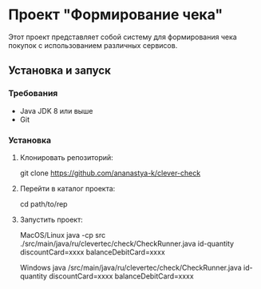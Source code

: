 # Проект "Формирование чека"

Этот проект представляет собой систему для формирования чека покупок с использованием различных сервисов.

## Установка и запуск

### Требования
- Java JDK 8 или выше
- Git

### Установка
1. Клонировать репозиторий:
  
   git clone https://github.com/ananastya-k/clever-check

2. Перейти в каталог проекта:

   cd path/to/rep

3. Запустить проект:
   
    MacOS/Linux 
    java -cp src ./src/main/java/ru/clevertec/check/CheckRunner.java id-quantity discountCard=xxxx balanceDebitCard=xxxx

    Windows
    java /src/main/java/ru/clevertec/check/CheckRunner.java id-quantity discountCard=xxxx balanceDebitCard=xxxx
   
